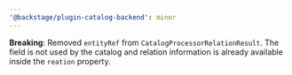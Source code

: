 ```yaml
---
'@backstage/plugin-catalog-backend': minor
---
```


**Breaking**: Removed `entityRef` from `CatalogProcessorRelationResult`. The field is not used by the catalog and relation information is already available inside the `reation` property.
